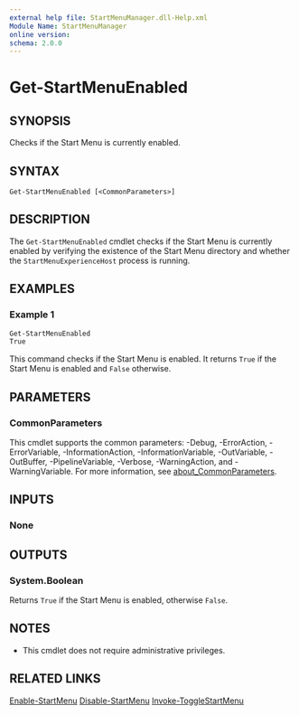 ```yaml
---
external help file: StartMenuManager.dll-Help.xml
Module Name: StartMenuManager
online version:
schema: 2.0.0
---
```


<!-- This Source Code Form is subject to the terms of the Mozilla Public
   - License, v. 2.0. If a copy of the MPL was not distributed with this
   - file, You can obtain one at https://mozilla.org/MPL/2.0/. -->

# Get-StartMenuEnabled

## SYNOPSIS
Checks if the Start Menu is currently enabled.

## SYNTAX

```
Get-StartMenuEnabled [<CommonParameters>]
```

## DESCRIPTION
The `Get-StartMenuEnabled` cmdlet checks if the Start Menu is currently enabled by verifying the existence of the Start Menu directory and whether the `StartMenuExperienceHost` process is running.

## EXAMPLES

### Example 1
```powershell
Get-StartMenuEnabled
True
```

This command checks if the Start Menu is enabled. It returns `True` if the Start Menu is enabled and `False` otherwise.

## PARAMETERS

### CommonParameters
This cmdlet supports the common parameters: -Debug, -ErrorAction, -ErrorVariable, -InformationAction, -InformationVariable, -OutVariable, -OutBuffer, -PipelineVariable, -Verbose, -WarningAction, and -WarningVariable. For more information, see [about_CommonParameters](http://go.microsoft.com/fwlink/?LinkID=113216).

## INPUTS

### None

## OUTPUTS

### System.Boolean
Returns `True` if the Start Menu is enabled, otherwise `False`.

## NOTES
- This cmdlet does not require administrative privileges.

## RELATED LINKS
[Enable-StartMenu](./Enable-StartMenu.md)
[Disable-StartMenu](./Disable-StartMenu.md)
[Invoke-ToggleStartMenu](./InvokeToggleStartMenu.md)
